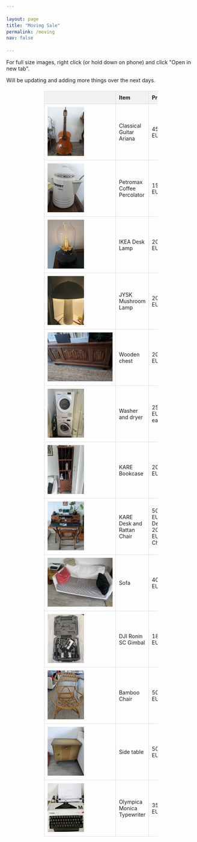 ```yaml
---

layout: page
title: "Moving Sale"
permalink: /moving
nav: false 

---
```


<head>

<style>
img {
border: 0px solid #787878;
    max-width: 400px;
    max-height: 130px;
}
#txt {
    font-size:11pt;
}
h1,
    h2 {
        text-align: center;
    }


    table {
        width: 60%;
        border-collapse: collapse;
        margin: 20px auto;
    }

    th,
    td {
        padding: 8px;
        border: 1px solid #ddd;
        text-align: left;
        word-wrap: break-word;
    }

    th {
        background-color: #f2f2f2;
    }

</style>
</head>

For full size images, right click (or hold down on phone) and click "Open in new tab".


Will be updating and adding more things over the next days.

<table>
<tr>
        <th></th>
        <th>Item</th>
        <th>Price</th>
        <th>Notes</th>
        <th>Status</th>
</tr>

  <tr>
    <td><img src="/assets/selling/guitar.jpeg"></td>
    <td>Classical Guitar Ariana</td>
    <td> 45 EUR </td>
    <td> Signs of wear and tear but works </td>
    <td> Available</td>
  </tr>

  <tr>
    <td><img src="/assets/selling/coffee.jpeg"></td>
    <td>Petromax Coffee Percolator</td>
    <td> 15 EUR </td>
    <td> Signs of wear and tear but works </td>
    <td> Available</td>
  </tr>

  <tr>
    <td><img src="/assets/selling/lamp_desk.jpeg"></td>
    <td>IKEA Desk Lamp</td>
    <td> 20 EUR </td>
    <td> Good as new</td>
    <td> Available</td>
  </tr>


  <tr>
    <td><img src="/assets/selling/lamp_2.jpeg"></td>
    <td>JYSK Mushroom Lamp</td>
    <td> 20 EUR </td>
    <td> Good as new</td>
    <td> Available</td>
  </tr>

  <tr>
    <td><img src="/assets/selling/chest.jpeg"></td>
    <td>Wooden chest</td>
    <td> 20 EUR </td>
    <td> Works perfectly. 100cm W 45 H 40 D </td>
    <td> Available</td>
  </tr>

  <tr>
    <td><img src="/assets/selling/wash.jpeg"></td>
    <td>Washer and dryer</td>
    <td> 250 EUR each </td>
    <td> Works perfectly. Model: IKEA UDDARP. Stacker included </td>
    <td> Available</td>
  </tr>


  <tr>
    <td><img src="/assets/selling/bookcase.jpeg"></td>
    <td>KARE Bookcase</td>
    <td> 20 EUR </td>
    <td> Some scratches </td>
    <td> Available</td>
  </tr>
  <tr>
    <td><img src="/assets/selling/desk.jpeg"></td>
    <td>KARE Desk and Rattan Chair</td>
    <td> 50 EUR Desk, 20 EUR Chair</td>
    <td> Some scratches. </td>
    <td> Available</td>
  </tr>

  <tr>
    <td><img src="/assets/selling/sofa.jpeg"></td>
    <td>Sofa</td>
    <td> 40 EUR </td>
    <td> Perfect condition. Under blanket is just more white. </td>
    <td> Available</td>
  </tr>


  <tr>
    <td><img src="/assets/selling/gimbal.jpeg"></td>
    <td>DJI Ronin SC Gimbal</td>
    <td> 185 EUR </td>
    <td> Perfect condition. Used once, all parts there. </td>
    <td> Available</td>
  </tr>


  <tr>
    <td><img src="/assets/selling/bamboo.jpeg"></td>
    <td>Bamboo Chair</td>
    <td> 50 EUR </td>
    <td> Perfect condition. </td>
    <td> Available</td>
  </tr>

  <tr>
    <td><img src="/assets/selling/side.jpeg"></td>
    <td>Side table</td>
    <td> 50 EUR </td>
    <td> Perfect condition. </td>
    <td> Available</td>
  </tr>

  <tr>
    <td><img src="/assets/selling/type.jpeg"></td>
    <td>Olympica Monica Typewriter</td>
    <td> 35 EUR </td>
    <td> Perfect condition. Extra ribbon included.</td>
    <td> Available</td>
  </tr>

 
 
</table>
